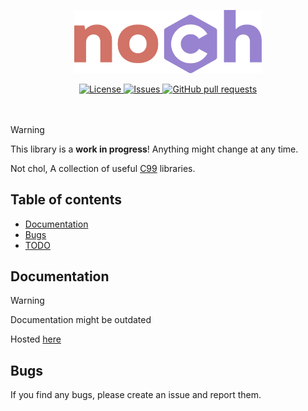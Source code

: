<p align="center">
	<img width="300px" src="./res/logo.png">
</p>
<p align="center">
	<a href="./LICENSE">
		<img alt="License" src="https://img.shields.io/badge/license-MIT-26c374?style=for-the-badge">
	</a>
	<a href="https://github.com/LordOfTrident/noch/issues">
		<img alt="Issues" src="https://img.shields.io/github/issues/LordOfTrident/noch?style=for-the-badge&color=4f79e4">
	</a>
	<a href="https://github.com/LordOfTrident/noch/pulls">
		<img alt="GitHub pull requests" src="https://img.shields.io/github/issues-pr/LordOfTrident/noch?style=for-the-badge&color=4f79e4">
	</a>
	<br><br><br>
</p>

> [!WARNING]
> This library is a **work in progress**!
> Anything might change at any time.

Not chol, A collection of useful [C99](https://en.wikipedia.org/wiki/C99) libraries.

## Table of contents
* [Documentation](#documentation)
* [Bugs](#bugs)
* [TODO](./todo.md)

## Documentation
> [!WARNING]
> Documentation might be outdated

Hosted [here](https://lordoftrident.github.io/docs/noch/)

## Bugs
If you find any bugs, please create an issue and report them.
